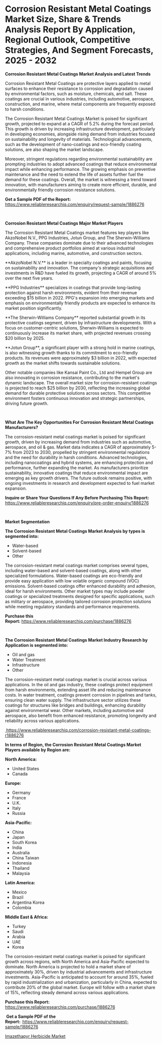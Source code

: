 <p><h1>Corrosion Resistant Metal Coatings Market Size, Share & Trends Analysis Report By Application, Regional Outlook, Competitive Strategies, And Segment Forecasts, 2025 - 2032</h1></p><p><strong>Corrosion Resistant Metal Coatings Market Analysis and Latest Trends</strong></p>
<p><p>Corrosion Resistant Metal Coatings are protective layers applied to metal surfaces to enhance their resistance to corrosion and degradation caused by environmental factors, such as moisture, chemicals, and salt. These coatings are crucial in various industries, including automotive, aerospace, construction, and marine, where metal components are frequently exposed to harsh conditions.</p><p>The Corrosion Resistant Metal Coatings Market is poised for significant growth, projected to expand at a CAGR of 5.2% during the forecast period. This growth is driven by increasing infrastructure development, particularly in developing economies, alongside rising demand from industries focused on sustainability and longevity of materials. Technological advancements, such as the development of nano-coatings and eco-friendly coating solutions, are also shaping the market landscape. </p><p>Moreover, stringent regulations regarding environmental sustainability are prompting industries to adopt advanced coatings that reduce environmental impact while enhancing performance. The growing emphasis on preventive maintenance and the need to extend the life of assets further fuel the demand for these coatings. Overall, the market is witnessing a trend toward innovation, with manufacturers aiming to create more efficient, durable, and environmentally friendly corrosion resistance solutions.</p></p>
<p><strong>Get a Sample PDF of the Report:&nbsp;</strong> <a href="https://www.reliableresearchiq.com/enquiry/request-sample/1886276?utm_campaign=2469&utm_medium=2&utm_source=Github&utm_content=ia&utm_term=02042025&utm_id=corrosion-resistant-metal-coatings">https://www.reliableresearchiq.com/enquiry/request-sample/1886276</a></p>
<p>&nbsp;</p>
<p><strong>Corrosion Resistant Metal Coatings Major Market Players</strong></p>
<p><p>The Corrosion Resistant Metal Coatings market features key players like AkzoNobel N.V., PPG Industries, Jotun Group, and The Sherwin-Williams Company. These companies dominate due to their advanced technologies and comprehensive product portfolios aimed at various industrial applications, including marine, automotive, and construction sectors.</p><p>**AkzoNobel N.V.** is a leader in specialty coatings and paints, focusing on sustainability and innovation. The company's strategic acquisitions and investments in R&D have fueled its growth, projecting a CAGR of around 5% over the next five years. </p><p>**PPG Industries** specializes in coatings that provide long-lasting protection against harsh environments, evident from their revenue exceeding $15 billion in 2022. PPG's expansion into emerging markets and emphasis on environmentally friendly products are expected to enhance its market position significantly.</p><p>**The Sherwin-Williams Company** reported substantial growth in its protective coatings segment, driven by infrastructure developments. With a focus on customer-centric solutions, Sherwin-Williams is expected to continuously increase its market share, with projected revenues crossing $20 billion by 2025.</p><p>**Jotun Group**, a significant player with a strong hold in marine coatings, is also witnessing growth thanks to its commitment to eco-friendly products. Its revenues were approximately $3 billion in 2022, with expected growth as the market shifts towards sustainable solutions.</p><p>Other notable companies like Kansai Paint Co., Ltd and Hempel Group are also innovating in corrosion resistance, contributing to the market's dynamic landscape. The overall market size for corrosion-resistant coatings is projected to reach $25 billion by 2030, reflecting the increasing global demand for durable protective solutions across sectors. This competitive environment fosters continuous innovation and strategic partnerships, driving future growth.</p></p>
<p>&nbsp;</p>
<p><strong>What Are The Key Opportunities For Corrosion Resistant Metal Coatings Manufacturers?</strong></p>
<p><p>The corrosion-resistant metal coatings market is poised for significant growth, driven by increasing demand from industries such as automotive, aerospace, and oil & gas. Market data indicates a CAGR of approximately 5-7% from 2023 to 2030, propelled by stringent environmental regulations and the need for durability in harsh conditions. Advanced technologies, including nanocoatings and hybrid systems, are enhancing protection and performance, further expanding the market. As manufacturers prioritize sustainability, innovative coatings that reduce environmental impact are emerging as key growth drivers. The future outlook remains positive, with ongoing investments in research and development expected to fuel market expansion.</p></p>
<p><strong>Inquire or Share Your Questions If Any Before Purchasing This Report:</strong> <a href="https://www.reliableresearchiq.com/enquiry/pre-order-enquiry/1886276?utm_campaign=2469&utm_medium=2&utm_source=Github&utm_content=ia&utm_term=02042025&utm_id=corrosion-resistant-metal-coatings">https://www.reliableresearchiq.com/enquiry/pre-order-enquiry/1886276</a></p>
<p>&nbsp;</p>
<p><strong>Market Segmentation</strong></p>
<p><strong>The Corrosion Resistant Metal Coatings Market Analysis by types is segmented into:</strong></p>
<p><ul><li>Water-based</li><li>Solvent-based</li><li>Other</li></ul></p>
<p><p>The corrosion-resistant metal coatings market comprises several types, including water-based and solvent-based coatings, along with other specialized formulations. Water-based coatings are eco-friendly and provide easy application with low volatile organic compound (VOC) emissions. Solvent-based coatings offer enhanced durability and adhesion, ideal for harsh environments. Other market types may include powder coatings or specialized treatments designed for specific applications, such as military or aerospace, providing tailored corrosion protection solutions while meeting regulatory standards and performance requirements.</p></p>
<p><strong>Purchase this Report:&nbsp;</strong><a href="https://www.reliableresearchiq.com/purchase/1886276?utm_campaign=2469&utm_medium=2&utm_source=Github&utm_content=ia&utm_term=02042025&utm_id=corrosion-resistant-metal-coatings">https://www.reliableresearchiq.com/purchase/1886276</a></p>
<p>&nbsp;</p>
<p><strong>The Corrosion Resistant Metal Coatings Market Industry Research by Application is segmented into:</strong></p>
<p><ul><li>Oil and gas</li><li>Water Treatment</li><li>Infrastructure</li><li>Other</li></ul></p>
<p><p>The corrosion-resistant metal coatings market is crucial across various applications. In the oil and gas industry, these coatings protect equipment from harsh environments, extending asset life and reducing maintenance costs. In water treatment, coatings prevent corrosion in pipelines and tanks, ensuring clean water supply. The infrastructure sector utilizes these coatings for structures like bridges and buildings, enhancing durability against environmental wear. Other markets, including automotive and aerospace, also benefit from enhanced resistance, promoting longevity and reliability across various applications.</p></p>
<p><a href="https://www.reliableresearchiq.com/corrosion-resistant-metal-coatings-r1886276?utm_campaign=2469&utm_medium=2&utm_source=Github&utm_content=ia&utm_term=02042025&utm_id=corrosion-resistant-metal-coatings">&nbsp;https://www.reliableresearchiq.com/corrosion-resistant-metal-coatings-r1886276</a></p>
<p><strong>In terms of Region, the Corrosion Resistant Metal Coatings Market Players available by Region are:</strong></p>
<p>
    <p> <strong> North America: </strong>
        <ul>
            <li>United States</li>
            <li>Canada</li>
        </ul>
        </p> 
    <p> <strong> Europe: </strong>
        <ul>
            <li>Germany</li>
            <li>France</li>
            <li>U.K.</li>
            <li>Italy</li>
            <li>Russia</li>
        </ul>
        </p> 
    <p> <strong> Asia-Pacific: </strong>
        <ul>
            <li>China</li>
            <li>Japan</li>
            <li>South Korea</li>
            <li>India</li>
            <li>Australia</li>
            <li>China Taiwan</li>
            <li>Indonesia</li>
            <li>Thailand</li>
            <li>Malaysia</li>
        </ul>
        </p> 
    <p> <strong> Latin America: </strong>
        <ul>
            <li>Mexico</li>
            <li>Brazil</li>
            <li>Argentina Korea</li>
            <li>Colombia</li>
        </ul>
        </p> 
    <p> <strong> Middle East & Africa: </strong>
        <ul>
            <li>Turkey</li>
            <li>Saudi</li>
            <li>Arabia</li>
            <li>UAE</li>
            <li>Korea</li>
        </ul>
    </p>
    </p>
<p><p>The corrosion-resistant metal coatings market is poised for significant growth across regions, with North America and Asia-Pacific expected to dominate. North America is projected to hold a market share of approximately 30%, driven by industrial advancements and infrastructure investments. Asia-Pacific is anticipated to account for around 35%, fueled by rapid industrialization and urbanization, particularly in China, expected to contribute 20% of the global market. Europe will follow with a market share of 15%, reflecting steady demand across various applications.</p></p>
<p><strong>Purchase this Report: </strong><a href="https://www.reliableresearchiq.com/purchase/1886276?utm_campaign=2469&utm_medium=2&utm_source=Github&utm_content=ia&utm_term=02042025&utm_id=corrosion-resistant-metal-coatings">https://www.reliableresearchiq.com/purchase/1886276</a></p>
<p>&nbsp;<strong>Get a Sample PDF of the Report:&nbsp;&nbsp;</strong><a href="https://www.reliableresearchiq.com/enquiry/request-sample/1886276?utm_campaign=2469&utm_medium=2&utm_source=Github&utm_content=ia&utm_term=02042025&utm_id=corrosion-resistant-metal-coatings">https://www.reliableresearchiq.com/enquiry/request-sample/1886276</a></p>
<p><strong></strong></p>
<p><p><a href="https://github.com/triattwood9919/Market-Research-Report-List-1/blob/main/imazethapyr-herbicide-market.md?utm_campaign=2469&utm_medium=2&utm_source=Github&utm_content=ia&utm_term=02042025&utm_id=corrosion-resistant-metal-coatings">Imazethapyr Herbicide Market</a></p></p>